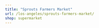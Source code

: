 ```yaml
---
title: "Sprouts Farmers Market"
url: /los-angeles/sprouts-farmers-market/
shop: supermarket
---
```

